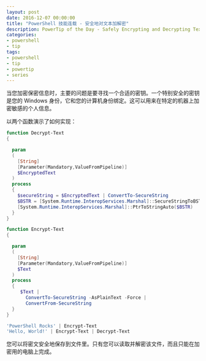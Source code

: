 ```yaml
---
layout: post
date: 2016-12-07 00:00:00
title: "PowerShell 技能连载 - 安全地对文本加解密"
description: PowerTip of the Day - Safely Encrypting and Decrypting Text
categories:
- powershell
- tip
tags:
- powershell
- tip
- powertip
- series
---
```

当您加密保密信息时，主要的问题是要寻找一个合适的密钥。一个特别安全的密钥是您的 Windows 身份，它和您的计算机身份绑定。这可以用来在特定的机器上加密敏感的个人信息。

以两个函数演示了如何实现：

```powershell
function Decrypt-Text
{

  param
  (
    [String]
    [Parameter(Mandatory,ValueFromPipeline)]
    $EncryptedText
  )
  process
  {
    $secureString = $EncryptedText | ConvertTo-SecureString
    $BSTR = [System.Runtime.InteropServices.Marshal]::SecureStringToBSTR($secureString)
    [System.Runtime.InteropServices.Marshal]::PtrToStringAuto($BSTR)
  }
}

function Encrypt-Text
{

  param
  (
    [String]
    [Parameter(Mandatory,ValueFromPipeline)]
    $Text
  )
  process
  {
     $Text |
       ConvertTo-SecureString -AsPlainText -Force |
       ConvertFrom-SecureString
  }
}

'PowerShell Rocks' | Encrypt-Text
'Hello, World!' | Encrypt-Text | Decrypt-Text
```

您可以将密文安全地保存到文件里。只有您可以读取并解密该文件，而且只能在加密用的电脑上完成。

<!--本文国际来源：[Safely Encrypting and Decrypting Text](http://community.idera.com/powershell/powertips/b/tips/posts/safely-encrypting-and-decrypting-text)-->

